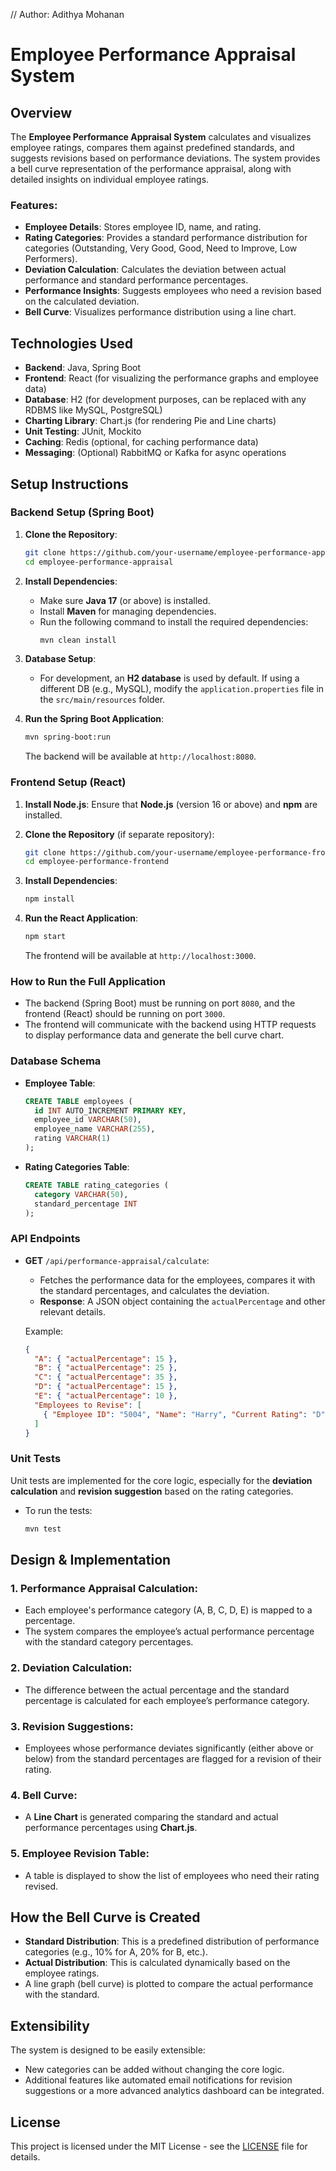 // Author: Adithya Mohanan
# Employee Performance Appraisal System

## Overview

The **Employee Performance Appraisal System** calculates and visualizes employee ratings, compares them against predefined standards, and suggests revisions based on performance deviations. The system provides a bell curve representation of the performance appraisal, along with detailed insights on individual employee ratings.

### Features:
- **Employee Details**: Stores employee ID, name, and rating.
- **Rating Categories**: Provides a standard performance distribution for categories (Outstanding, Very Good, Good, Need to Improve, Low Performers).
- **Deviation Calculation**: Calculates the deviation between actual performance and standard performance percentages.
- **Performance Insights**: Suggests employees who need a revision based on the calculated deviation.
- **Bell Curve**: Visualizes performance distribution using a line chart.

## Technologies Used

- **Backend**: Java, Spring Boot
- **Frontend**: React (for visualizing the performance graphs and employee data)
- **Database**: H2 (for development purposes, can be replaced with any RDBMS like MySQL, PostgreSQL)
- **Charting Library**: Chart.js (for rendering Pie and Line charts)
- **Unit Testing**: JUnit, Mockito
- **Caching**: Redis (optional, for caching performance data)
- **Messaging**: (Optional) RabbitMQ or Kafka for async operations

## Setup Instructions

### Backend Setup (Spring Boot)

1. **Clone the Repository**:
   ```bash
   git clone https://github.com/your-username/employee-performance-appraisal.git
   cd employee-performance-appraisal
   ```

2. **Install Dependencies**:
   - Make sure **Java 17** (or above) is installed.
   - Install **Maven** for managing dependencies.
   - Run the following command to install the required dependencies:
     ```bash
     mvn clean install
     ```

3. **Database Setup**:
   - For development, an **H2 database** is used by default. If using a different DB (e.g., MySQL), modify the `application.properties` file in the `src/main/resources` folder.
   
4. **Run the Spring Boot Application**:
   ```bash
   mvn spring-boot:run
   ```

   The backend will be available at `http://localhost:8080`.

### Frontend Setup (React)

1. **Install Node.js**: Ensure that **Node.js** (version 16 or above) and **npm** are installed.

2. **Clone the Repository** (if separate repository):
   ```bash
   git clone https://github.com/your-username/employee-performance-frontend.git
   cd employee-performance-frontend
   ```

3. **Install Dependencies**:
   ```bash
   npm install
   ```

4. **Run the React Application**:
   ```bash
   npm start
   ```

   The frontend will be available at `http://localhost:3000`.

### How to Run the Full Application

- The backend (Spring Boot) must be running on port `8080`, and the frontend (React) should be running on port `3000`.
- The frontend will communicate with the backend using HTTP requests to display performance data and generate the bell curve chart.

### Database Schema

- **Employee Table**:
  ```sql
  CREATE TABLE employees (
    id INT AUTO_INCREMENT PRIMARY KEY,
    employee_id VARCHAR(50),
    employee_name VARCHAR(255),
    rating VARCHAR(1)
  );
  ```

- **Rating Categories Table**:
  ```sql
  CREATE TABLE rating_categories (
    category VARCHAR(50),
    standard_percentage INT
  );
  ```

### API Endpoints

- **GET** `/api/performance-appraisal/calculate`:
  - Fetches the performance data for the employees, compares it with the standard percentages, and calculates the deviation.
  - **Response**: A JSON object containing the `actualPercentage` and other relevant details.
  
  Example:
  ```json
  {
    "A": { "actualPercentage": 15 },
    "B": { "actualPercentage": 25 },
    "C": { "actualPercentage": 35 },
    "D": { "actualPercentage": 15 },
    "E": { "actualPercentage": 10 },
    "Employees to Revise": [
      { "Employee ID": "5004", "Name": "Harry", "Current Rating": "D" }
    ]
  }
  ```

### Unit Tests

Unit tests are implemented for the core logic, especially for the **deviation calculation** and **revision suggestion** based on the rating categories.

- To run the tests:
  ```bash
  mvn test
  ```

## Design & Implementation

### 1. **Performance Appraisal Calculation**:
   - Each employee's performance category (A, B, C, D, E) is mapped to a percentage.
   - The system compares the employee’s actual performance percentage with the standard category percentages.

### 2. **Deviation Calculation**:
   - The difference between the actual percentage and the standard percentage is calculated for each employee’s performance category.
   
### 3. **Revision Suggestions**:
   - Employees whose performance deviates significantly (either above or below) from the standard percentages are flagged for a revision of their rating.

### 4. **Bell Curve**:
   - A **Line Chart** is generated comparing the standard and actual performance percentages using **Chart.js**.
   
### 5. **Employee Revision Table**:
   - A table is displayed to show the list of employees who need their rating revised.

## How the Bell Curve is Created

- **Standard Distribution**: This is a predefined distribution of performance categories (e.g., 10% for A, 20% for B, etc.).
- **Actual Distribution**: This is calculated dynamically based on the employee ratings.
- A line graph (bell curve) is plotted to compare the actual performance with the standard.


## Extensibility

The system is designed to be easily extensible:
- New categories can be added without changing the core logic.
- Additional features like automated email notifications for revision suggestions or a more advanced analytics dashboard can be integrated.



## License

This project is licensed under the MIT License - see the [LICENSE](LICENSE) file for details.
